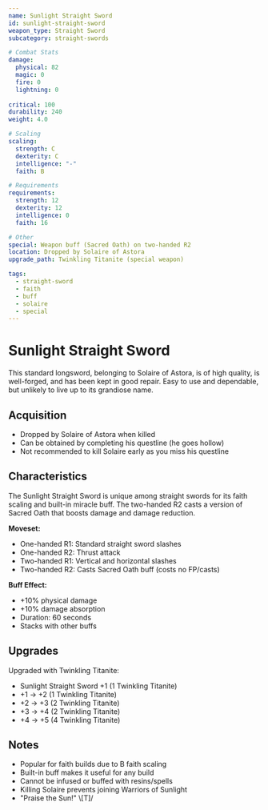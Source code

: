 ```yaml
---
name: Sunlight Straight Sword
id: sunlight-straight-sword
weapon_type: Straight Sword
subcategory: straight-swords

# Combat Stats
damage:
  physical: 82
  magic: 0
  fire: 0
  lightning: 0
  
critical: 100
durability: 240
weight: 4.0

# Scaling
scaling:
  strength: C
  dexterity: C
  intelligence: "-"
  faith: B

# Requirements
requirements:
  strength: 12
  dexterity: 12
  intelligence: 0
  faith: 16

# Other
special: Weapon buff (Sacred Oath) on two-handed R2
location: Dropped by Solaire of Astora
upgrade_path: Twinkling Titanite (special weapon)

tags:
  - straight-sword
  - faith
  - buff
  - solaire
  - special
---
```


# Sunlight Straight Sword

This standard longsword, belonging to Solaire of Astora, is of high quality, is well-forged, and has been kept in good repair. Easy to use and dependable, but unlikely to live up to its grandiose name.

## Acquisition
- Dropped by Solaire of Astora when killed
- Can be obtained by completing his questline (he goes hollow)
- Not recommended to kill Solaire early as you miss his questline

## Characteristics
The Sunlight Straight Sword is unique among straight swords for its faith scaling and built-in miracle buff. The two-handed R2 casts a version of Sacred Oath that boosts damage and damage reduction.

**Moveset:**
- One-handed R1: Standard straight sword slashes
- One-handed R2: Thrust attack
- Two-handed R1: Vertical and horizontal slashes
- Two-handed R2: Casts Sacred Oath buff (costs no FP/casts)

**Buff Effect:**
- +10% physical damage
- +10% damage absorption
- Duration: 60 seconds
- Stacks with other buffs

## Upgrades
Upgraded with Twinkling Titanite:
- Sunlight Straight Sword +1 (1 Twinkling Titanite)
- +1 → +2 (1 Twinkling Titanite)
- +2 → +3 (2 Twinkling Titanite)
- +3 → +4 (2 Twinkling Titanite)
- +4 → +5 (4 Twinkling Titanite)

## Notes
- Popular for faith builds due to B faith scaling
- Built-in buff makes it useful for any build
- Cannot be infused or buffed with resins/spells
- Killing Solaire prevents joining Warriors of Sunlight
- "Praise the Sun!" \\[T]/